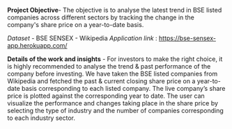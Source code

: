 **Project Objective**- The objective is to analyse the latest trend in BSE listed companies across different sectors by tracking the change in the company's share price on a year-to-date basis.

*Dataset* - BSE SENSEX - Wikipedia
*Application link* : https://bse-sensex-app.herokuapp.com/

**Details of the work and insights** - For investors to make the right choice, it is highly recommended to analyse the trend & past performance of the company before investing. We have taken the BSE listed companies from Wikipedia and fetched the past & current closing share price on a year-to-date basis corresponding to each listed company. The live company’s share price is plotted against the corresponding year to date. 
The user can visualize the performance and changes taking place in the share price by selecting the type of industry and the number of companies corresponding to each industry sector.
